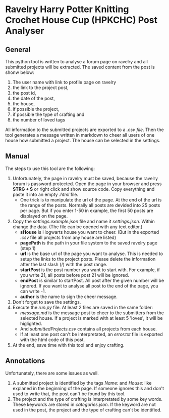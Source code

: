 # Ravelry Harry Potter Knitting Crochet House Cup (HPKCHC) Post Analyser

## General

This python tool is written to analyse a forum page on ravelry and all submitted projects will be extracted. The saved content from the post is shonw below:

1. The user name with link to profile page on ravelry
2. the link to the project post,
3. the post id,
4. the date of the post,
5. the house,
6. if possible the project,
7. if possible the type of crafting and
8. the number of loved tags

All information to the submitted projects are exported to a *.csv file*. Then the tool generates a message written in markdown to cheer all users of one house how submitted a project. The house can be selected in the settings.

## Manual

The steps to use this tool are the following:

1. Unfortunately, the page in ravelry must be saved, because the ravelry forum is password protected. Open the page in your browser and press **STRG + S** or right click and show source code. Copy everything and paste it into an empty *.html* file.
	- One trick is to manipulate the url of the page. At the end of the url is the range of the posts. Normally all posts are devided into 25 posts per page. But if you enter 1-50 in example, the first 50 posts are displayed on the page.
2. Copy the *settings.example.json* file and name it *settings.json*. Within change the data. (The file can be opened with any text editor.)
	- **sHouse** is Hogwarts house you want to cheer. (But in the exported *.csv* file all projects from any house are listed)
	- **pagePath** is the path in your file system to the saved ravelry page (step 1)
	- **url** is the base url of the page you want to analyse. This is needed to setup the links to the project posts. Please delete the information after the last slash (/) with the post range. 
	- **startPost** is the post number you want to start with. For example, if you write 21, all posts before post 21 will be ignored.
	- **endPost** is similar to startPost. All post after the given number will be ignored. If you want to analyse all post to the end of the page, you can write -1.
	- **author** is the name to sign the cheer message.
3. Don't forget to save the settings.
4. Execute the *run.py* file. At least 2 files are saved in the same folder:
	- *message.md* is the message post to cheer to the submitters from the selected house. If a project is marked with at least 5 'loves', it will be higlighted.
	- And *submittedProjects.csv* contains all projects from each house.
	- If at least one post can't be interpretated, an *error.txt* file is exported with the html code of this post.
5. At the end, save time with this tool and enjoy crafting.

## Annotations

Unfortunately, there are some issues as well. 
1. A submitted project is identified by the tags *Name:* and *House:* like explaned in the beginning of the page. If someone ignores this and don't used to write that, the post can't be found by this tool.
2. The project and the type of crafting is interpretated by some key words. These keywords are stored in *categories.json*. If the keyword are not used in the post, the project and the type of crafting can't be identified.
